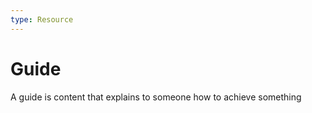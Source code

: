```yaml
---
type: Resource
---
```


# Guide

A guide is content that explains to someone how to achieve something
